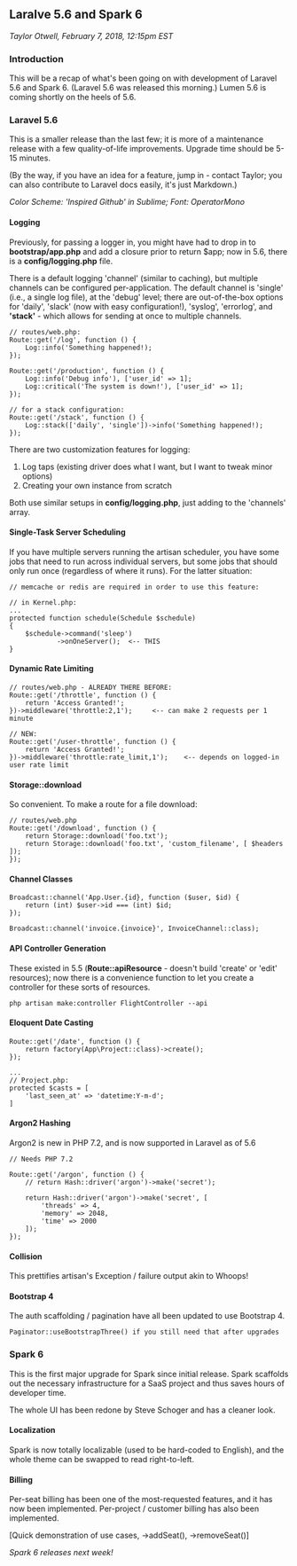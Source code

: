 Laralve 5.6 and Spark 6
-----------------------

_Taylor Otwell, February 7, 2018, 12:15pm EST_

### Introduction

This will be a recap of what's been going on with development of Laravel 5.6
and Spark 6.  (Laravel 5.6 was released this morning.)  Lumen 5.6 is coming
shortly on the heels of 5.6.

### Laravel 5.6

This is a smaller release than the last few; it is more of a maintenance release
with a few quality-of-life improvements.  Upgrade time should be 5-15 minutes.

(By the way, if you have an idea for a feature, jump in - contact Taylor; you
can also contribute to Laravel docs easily, it's just Markdown.)

_Color Scheme: 'Inspired Github' in Sublime; Font: OperatorMono_

#### Logging

Previously, for passing a logger in, you might have had to drop in to
**bootstrap/app.php** and add a closure prior to return $app; now in 5.6, there
is a **config/logging.php** file.

There is a default logging 'channel' (similar to caching), but multiple channels
can be configured per-application.  The default channel is 'single' (i.e., a
single log file), at the 'debug' level; there are out-of-the-box options for
'daily', 'slack' (now with easy configuration!), 'syslog', 'errorlog', and
**'stack'** - which allows for sending at once to multiple channels.

```
// routes/web.php:
Route::get('/log', function () {
    Log::info('Something happened!);
});

Route::get('/production', function () {
    Log::info('Debug info'), ['user_id' => 1];
    Log::critical('The system is down!'), ['user_id' => 1];
});

// for a stack configuration:
Route::get('/stack', function () {
    Log::stack(['daily', 'single'])->info('Something happened!);
});
```

There are two customization features for logging:

1. Log taps (existing driver does what I want, but I want to tweak minor options)
2. Creating your own instance from scratch

Both use similar setups in **config/logging.php**, just adding to the 'channels'
array.

#### Single-Task Server Scheduling

If you have multiple servers running the artisan scheduler, you have some jobs
that need to run across individual servers, but some jobs that should only run once
(regardless of where it runs).  For the latter situation:

```
// memcache or redis are required in order to use this feature:

// in Kernel.php:
...
protected function schedule(Schedule $schedule)
{
    $schedule->command('sleep')
            ->onOneServer();  <-- THIS
}
```

#### Dynamic Rate Limiting

```
// routes/web.php - ALREADY THERE BEFORE:
Route::get('/throttle', function () {
    return 'Access Granted!';
})->middleware('throttle:2,1');     <-- can make 2 requests per 1 minute

// NEW:
Route::get('/user-throttle', function () {
    return 'Access Granted!';
})->middleware('throttle:rate_limit,1');    <-- depends on logged-in user rate limit

```

#### Storage::download

So convenient.  To make a route for a file download:

```
// routes/web.php
Route::get('/download', function () {
    return Storage::download('foo.txt');
    return Storage::download('foo.txt', 'custom_filename', [ $headers ]);
});
```

#### Channel Classes

```
Broadcast::channel('App.User.{id}, function ($user, $id) {
    return (int) $user->id === (int) $id;
});

Broadcast::channel('invoice.{invoice}', InvoiceChannel::class);
```

#### API Controller Generation

These existed in 5.5 (**Route::apiResource** - doesn't build 'create' or 'edit'
resources); now there is a convenience function to let you create a controller
for these sorts of resources.

```
php artisan make:controller FlightController --api
```

#### Eloquent Date Casting

```
Route::get('/date', function () {
    return factory(App\Project::class)->create();
});

...
// Project.php:
protected $casts = [
    'last_seen_at' => 'datetime:Y-m-d';
]
```

#### Argon2 Hashing

Argon2 is new in PHP 7.2, and is now supported in Laravel as of 5.6

```
// Needs PHP 7.2

Route::get('/argon', function () {
    // return Hash::driver('argon')->make('secret');

    return Hash::driver('argon')->make('secret', [
        'threads' => 4,
        'memory' => 2048,
        'time' => 2000
    ]);
});
```

#### Collision

This prettifies artisan's Exception / failure output akin to Whoops!

#### Bootstrap 4

The auth scaffolding / pagination have all been updated to use Bootstrap 4.

```
Paginator::useBootstrapThree() if you still need that after upgrades
```

### Spark 6

This is the first major upgrade for Spark since initial release.  Spark
scaffolds out the necessary infrastructure for a SaaS project and thus
saves hours of developer time.

The whole UI has been redone by Steve Schoger and has a cleaner look.

#### Localization

Spark is now totally localizable (used to be hard-coded to English), and the
whole theme can be swapped to read right-to-left.

#### Billing

Per-seat billing has been one of the most-requested features, and it has now
been implemented.  Per-project / customer billing has also been implemented.

[Quick demonstration of use cases, ->addSeat(), ->removeSeat()]

_Spark 6 releases next week!_
